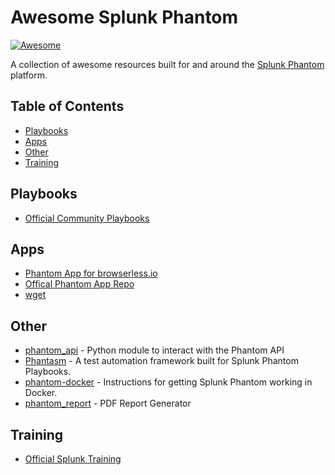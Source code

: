 # Awesome Splunk Phantom

[![Awesome](https://awesome.re/badge.svg)](https://awesome.re)


A collection of awesome resources built for and around the [Splunk Phantom](https://www.splunk.com/en_us/software/splunk-security-orchestration-and-automation.html) platform.

## Table of Contents
* [Playbooks](#playbooks)
* [Apps](#apps)
* [Other](#other)
* [Training](#training)

## Playbooks
* [Official Community Playbooks](https://github.com/phantomcyber/playbooks)

## Apps
* [Phantom App for browserless.io](https://github.com/stboch/phantom-browserless)
* [Offical Phantom App Repo](https://github.com/phantomcyber/phantom-apps)
* [wget](https://github.com/aaronsdevera/phantom)

## Other
* [phantom_api](https://github.com/satellite-no/phantom_api) - Python module to interact with the Phantom API
* [Phantasm](https://github.com/0x706972686f/Phantasm) - A test automation framework built for Splunk Phantom Playbooks.
* [phantom-docker](https://github.com/benzies/phantom-docker) - Instructions for getting Splunk Phantom working in Docker.
* [phantom_report](https://github.com/Julien-Bernard/phantom_report) - PDF Report Generator

## Training
* [Official Splunk Training](https://www.splunk.com/en_us/training/learning-path/courses-for-phantom/overview.html)

